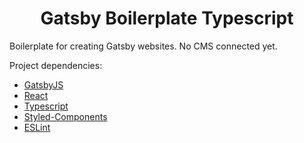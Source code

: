 <h1 align="center">
  Gatsby Boilerplate Typescript
</h1>

Boilerplate for creating Gatsby websites. No CMS connected yet.

Project dependencies:
* [GatsbyJS](https://www.gatsbyjs.org/)
* [React](https://reactjs.org/)
* [Typescript](https://www.typescriptlang.org/)
* [Styled-Components](https://www.styled-components.com)
* [ESLint](http://eslint.org)